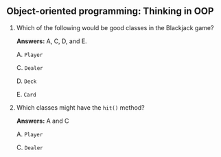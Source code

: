 ## Object-oriented programming: Thinking in OOP

1. Which of the following would be good classes in the Blackjack game?

    **Answers:** A, C, D, and E.

    A. `Player`

    C. `Dealer`

    D. `Deck`

    E. `Card`

2. Which classes might have the `hit()` method?

    **Answers:** A and C

    A. `Player`

    C. `Dealer`
